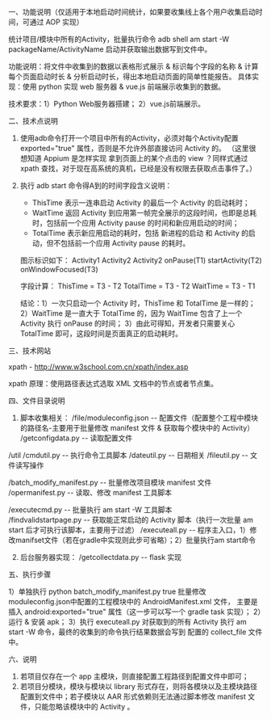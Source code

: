 一、功能说明（仅适用于本地启动时间统计，如果要收集线上各个用户收集启动时间，可通过 AOP 实现）

统计项目/模块中所有的Activity，批量执行命令 adb shell am start -W packageName/ActivityName 启动并获取输出数据写到文件中。

功能说明：将文件中收集到的数据以表格形式展示 & 标识每个字段的名称 & 计算每个页面启动时长 & 分析启动时长，得出本地启动页面的简单性能报告。
具体实现：使用 python 实现 web 服务器 & vue.js 前端展示收集到的数据。

技术要求：1）Python Web服务器搭建； 2）vue.js前端展示。


二、技术点说明

1. 使用adb命令打开一个项目中所有的Activity，必须对每个Activity配置 exported="true" 属性，否则是不允许外部直接访问 Activity 的。
（这里很想知道 Appium 是怎样实现 拿到页面上的某个点击的 view ？同样式通过 xpath 查找，对于现在高系统的真机，已经是没有权限去获取点击事件了。）

2. 执行 adb start 命令得A到的时间字段含义说明：
   - ThisTime 表示一连串启动 Activity 的最后一个 Activity 的启动耗时；
   - WaitTime 返回 Activity 到应用第一帧完全展示的这段时间，也即是总耗时，包括前一个应用 Activity pause 的时间和新应用启动的时间；
   - TotalTime 表示新应用启动的耗时，包括 新进程的启动 和 Activity 的启动，但不包括前一个应用 Activity pause 的耗时。

   图示标识如下：
   Activity1               Activity2                   Activity2
   onPause(T1)             startActivity(T2)           onWindowFocused(T3)

   字段计算：
   ThisTime  = T3 - T2
   TotalTime = T3 - T2
   WaitTime  = T3 - T1

   结论：1）一次只启动一个 Activity 时，ThisTime 和 TotalTime 是一样的；
        2）WaitTime 是一直大于 TotalTime 的，因为 WaitTime 包含了上一个 Activity 执行 onPause 的时间；
        3）由此可得知，开发者只需要关心 TotalTime 即可，这段时间是页面真正的启动耗时。


三、技术网站

xpath - http://www.w3school.com.cn/xpath/index.asp

xpath 原理：使用路径表达式选取 XML 文档中的节点或者节点集。


四、文件目录说明

1. 脚本收集相关：
/file/moduleconfig.json  -- 配置文件（配置整个工程中模块的路径名-主要用于批量修改 manifest 文件 & 获取每个模块中的 Activity）
/getconfigdata.py  -- 读取配置文件

/util
   /cmdutil.py  -- 执行命令工具脚本
   /dateutil.py -- 日期相关
   /fileutil.py -- 文件读写操作

/batch_modify_manifest.py -- 批量修改项目模块 manifest 文件
/opermanifest.py -- 读取、修改 manifest 工具脚本

/executecmd.py   -- 批量执行 am start -W 工具脚本   
/findvalidstartpage.py  -- 获取能正常启动的 Activity 脚本（执行一次批量 am start 后才可执行该脚本，主要用于过滤）
/executeall.py   -- 程序主入口，1）修改manifset文件（若在gradle中实现则此步可省略）；2）批量执行am start命令

2. 后台服务器实现：
/getcollectdata.py  -- flask 实现


五、执行步骤

1）单独执行 python batch_modify_manifest.py true 批量修改 moduleconfig.json中配置的工程模块中的 AndroidManifest.xml 文件，
主要是插入 android:exported="true" 属性（这一步可以写一个 gradle task 实现）；
2）运行 & 安装 apk；
3）执行 executeall.py 对获取到的所有 Activity 执行 am start -W 命令，最终的收集到的命令执行结果数据会写到 配置的 collect_file 文件中。


六、说明
1. 若项目仅存在一个 app 主模块，则直接配置工程路径到配置文件中即可；
2. 若项目分模块，模块与模块以 library 形式存在，则将各模块以及主模块路径配置到文件中；若子模块以 AAR 形式依赖则无法通过脚本修改 manifest 文件，只能忽略该模块中的 Activity 。




